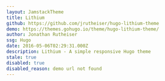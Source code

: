 ```yaml
---
layout: JamstackTheme
title: Lithium
github: https://github.com/jrutheiser/hugo-lithium-theme
demo: https://themes.gohugo.io/theme/hugo-lithium-theme/
author: Jonathan Rutheiser
ssg: Hugo
date: 2016-05-06T02:29:31.000Z
description: Lithium - A simple responsive Hugo theme
stale: true
disabled: true
disabled_reason: demo url not found
---
```

